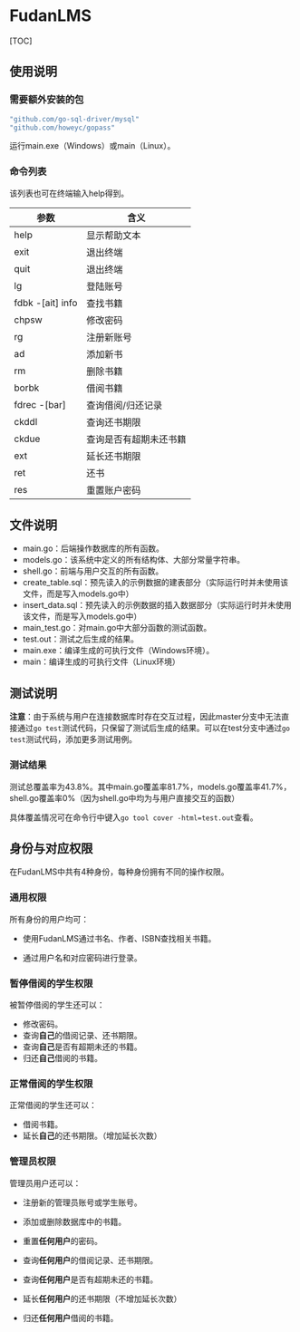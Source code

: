 # FudanLMS
[TOC]

## 使用说明

### 需要额外安装的包

```go
"github.com/go-sql-driver/mysql"
"github.com/howeyc/gopass"
```

运行main.exe（Windows）或main（Linux）。

### 命令列表

该列表也可在终端输入help得到。

| 参数             | 含义                   |
| ---------------- | ---------------------- |
| help             | 显示帮助文本           |
| exit             | 退出终端               |
| quit             | 退出终端               |
| lg               | 登陆账号               |
| fdbk -[ait] info | 查找书籍               |
| chpsw            | 修改密码               |
| rg               | 注册新账号             |
| ad               | 添加新书               |
| rm               | 删除书籍               |
| borbk            | 借阅书籍               |
| fdrec -[bar]     | 查询借阅/归还记录      |
| ckddl            | 查询还书期限           |
| ckdue            | 查询是否有超期未还书籍 |
| ext              | 延长还书期限           |
| ret              | 还书                   |
| res              | 重置账户密码           |

## 文件说明

- main.go：后端操作数据库的所有函数。
- models.go：该系统中定义的所有结构体、大部分常量字符串。
- shell.go：前端与用户交互的所有函数。
- create_table.sql：预先读入的示例数据的建表部分（实际运行时并未使用该文件，而是写入models.go中）
- insert_data.sql：预先读入的示例数据的插入数据部分（实际运行时并未使用该文件，而是写入models.go中）
- main_test.go：对main.go中大部分函数的测试函数。
- test.out：测试之后生成的结果。
- main.exe：编译生成的可执行文件（Windows环境）。
- main：编译生成的可执行文件（Linux环境）

## 测试说明

**注意**：由于系统与用户在连接数据库时存在交互过程，因此master分支中无法直接通过`go test`测试代码，只保留了测试后生成的结果。可以在test分支中通过`go test`测试代码，添加更多测试用例。

### 测试结果

测试总覆盖率为43.8%。其中main.go覆盖率81.7%，models.go覆盖率41.7%，shell.go覆盖率0%（因为shell.go中均为与用户直接交互的函数）

具体覆盖情况可在命令行中键入`go tool cover -html=test.out`查看。

## 身份与对应权限

在FudanLMS中共有4种身份，每种身份拥有不同的操作权限。

### 通用权限

所有身份的用户均可：

- 使用FudanLMS通过书名、作者、ISBN查找相关书籍。

- 通过用户名和对应密码进行登录。

### 暂停借阅的学生权限

被暂停借阅的学生还可以：

- 修改密码。
- 查询**自己**的借阅记录、还书期限。
- 查询**自己**是否有超期未还的书籍。
- 归还**自己**借阅的书籍。

### 正常借阅的学生权限

正常借阅的学生还可以：

- 借阅书籍。
- 延长**自己**的还书期限。（增加延长次数）

### 管理员权限

管理员用户还可以：

- 注册新的管理员账号或学生账号。
- 添加或删除数据库中的书籍。

- 重置**任何用户**的密码。
- 查询**任何用户**的借阅记录、还书期限。
- 查询**任何用户**是否有超期未还的书籍。
- 延长**任何用户**的还书期限（不增加延长次数）
- 归还**任何用户**借阅的书籍。


